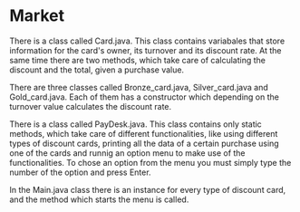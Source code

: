 # Market

There is a class called Card.java. This class contains variabales that store information for the card's owner, its turnover and its discount rate.
At the same time there are two methods, which take care of calculating the discount and the total, given a purchase value.

There are three classes called Bronze_card.java, Silver_card.java and Gold_card.java. Each of them has a constructor which depending on 
the turnover value calculates the discount rate.

There is a class called PayDesk.java. This class contains only static methods, which take care of different functionalities, like using
different types of discount cards, printing all the data of a certain purchase using one of the cards and runnig an option menu to make use of the functionalities. To chose an option from the menu you must simply type the number of the option and press Enter.

In the Main.java class there is an instance for every type of discount card, and the method which starts the menu is called.
